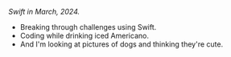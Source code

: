 _Swift in March, 2024._
- Breaking through challenges using Swift.
- Coding while drinking iced Americano.
- And I'm looking at pictures of dogs and thinking they're cute.

<!--
**loeyknahkrapkh/loeyknahkrapkh** is a ✨ _special_ ✨ repository because its `README.md` (this file) appears on your GitHub profile.

Here are some ideas to get you started:

- 🔭 I’m currently working on ...
- 🌱 I’m currently learning ...
- 👯 I’m looking to collaborate on ...
- 🤔 I’m looking for help with ...
- 💬 Ask me about ...
- 📫 How to reach me: ...
- 😄 Pronouns: ...
- ⚡ Fun fact: ...
-->
